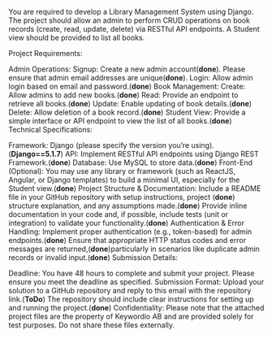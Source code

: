 You are required to develop a Library Management System using Django. The project should allow an admin to perform CRUD operations on book records (create, read, update, delete) via RESTful API endpoints. A Student view should be provided to list all books.

Project Requirements:

Admin Operations:
Signup: Create a new admin account(**done**). Please ensure that admin email addresses are unique(**done**).
Login: Allow admin login based on email and password.(**done**)
Book Management:
Create: Allow admins to add new books.(**done**)
Read: Provide an endpoint to retrieve all books.(**done**)
Update: Enable updating of book details.(**done**)
Delete: Allow deletion of a book record.(**done**)
Student View:
Provide a simple interface or API endpoint to view the list of all books.(**done**)
Technical Specifications:

Framework: Django (please specify the version you’re using).(**Django==5.1.7**)
API: Implement RESTful API endpoints using Django REST Framework.(**done**)
Database: Use MySQL to store data.(**done**)
Front-End (Optional): You may use any library or framework (such as ReactJS, Angular, or Django templates) to build a minimal UI, especially for the Student view.(**done**)
Project Structure & Documentation:
Include a README file in your GitHub repository with setup instructions, project (**done**)  structure explanation, and any assumptions made.(**done**)
Provide inline documentation in your code and, if possible, include tests (unit or integration) to validate your functionality.(**done**)
Authentication & Error Handling:
Implement proper authentication (e.g., token-based) for admin endpoints.(**done**)
Ensure that appropriate HTTP status codes and error messages are returned,(**done**)particularly in scenarios like duplicate admin records or invalid input.(**done**)
Submission Details:

Deadline: You have 48 hours to complete and submit your project. Please ensure you meet the deadline as specified.
Submission Format:
Upload your solution to a GitHub repository and reply to this email with the repository link.(**ToDo**)
The repository should include clear instructions for setting up and running the project.(**done**)
Confidentiality:
Please note that the attached project files are the property of Keywordio AB and are provided solely for test purposes. Do not share these files externally.